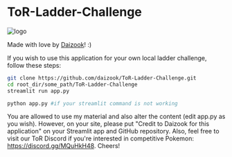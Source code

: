 # ToR-Ladder-Challenge

![logo](https://github.com/user-attachments/assets/d22b61ca-8801-4260-8ffe-c7485aa375e3)

Made with love by [Daizook](github.com/daizook)! :)

If you wish to use this application for your own local ladder challenge, follow these steps:
```bash
git clone https://github.com/daizook/ToR-Ladder-Challenge.git
cd root_dir/some_path/ToR-Ladder-Challenge
streamlit run app.py

python app.py #if your streamlit command is not working
```

You are allowed to use my material and also alter the content (edit app.py as you wish). However, on your site, please put "Credit to Daizook for this application" on your Streamlit app and GitHub repository. Also, feel free to visit our ToR Discord if you're interested in competitive Pokemon: https://discord.gg/MQuHkH48. Cheers!

